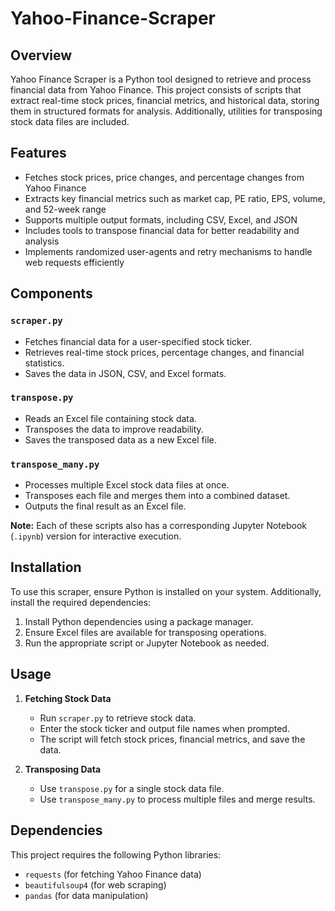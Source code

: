 # Yahoo-Finance-Scraper

## Overview

Yahoo Finance Scraper is a Python tool designed to retrieve and process financial data from Yahoo Finance. This project consists of scripts that extract real-time stock prices, financial metrics, and historical data, storing them in structured formats for analysis. Additionally, utilities for transposing stock data files are included.

## Features

- Fetches stock prices, price changes, and percentage changes from Yahoo Finance
- Extracts key financial metrics such as market cap, PE ratio, EPS, volume, and 52-week range
- Supports multiple output formats, including CSV, Excel, and JSON
- Includes tools to transpose financial data for better readability and analysis
- Implements randomized user-agents and retry mechanisms to handle web requests efficiently

## Components

### `scraper.py`
- Fetches financial data for a user-specified stock ticker.
- Retrieves real-time stock prices, percentage changes, and financial statistics.
- Saves the data in JSON, CSV, and Excel formats.

### `transpose.py`
- Reads an Excel file containing stock data.
- Transposes the data to improve readability.
- Saves the transposed data as a new Excel file.

### `transpose_many.py`
- Processes multiple Excel stock data files at once.
- Transposes each file and merges them into a combined dataset.
- Outputs the final result as an Excel file.

**Note:** Each of these scripts also has a corresponding Jupyter Notebook (`.ipynb`) version for interactive execution.

## Installation

To use this scraper, ensure Python is installed on your system. Additionally, install the required dependencies:

1. Install Python dependencies using a package manager.
2. Ensure Excel files are available for transposing operations.
3. Run the appropriate script or Jupyter Notebook as needed.

## Usage

1. **Fetching Stock Data**  
   - Run `scraper.py` to retrieve stock data.
   - Enter the stock ticker and output file names when prompted.
   - The script will fetch stock prices, financial metrics, and save the data.

2. **Transposing Data**  
   - Use `transpose.py` for a single stock data file.
   - Use `transpose_many.py` to process multiple files and merge results.

## Dependencies

This project requires the following Python libraries:
- `requests` (for fetching Yahoo Finance data)
- `beautifulsoup4` (for web scraping)
- `pandas` (for data manipulation)
